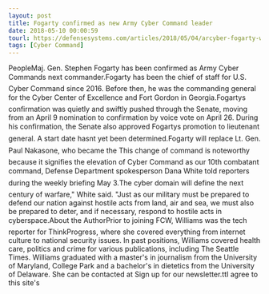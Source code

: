 ```yaml
---
layout: post
title: Fogarty confirmed as new Army Cyber Command leader
date: 2018-05-10 00:00:59
tourl: https://defensesystems.com/articles/2018/05/04/arcyber-fogarty-williams.aspx
tags: [Cyber Command]
---
```

PeopleMaj. Gen. Stephen Fogarty has been confirmed as Army Cyber Commands next commander.Fogarty has been the chief of staff for U.S. Cyber Command since 2016. Before then, he was the commanding general for the Cyber Center of Excellence and Fort Gordon in Georgia.Fogartys confirmation was quietly and swiftly pushed through the Senate, moving from an April 9 nomination to confirmation by voice vote on April 26. During his confirmation, the Senate also approved Fogartys promotion to lieutenant general. A start date hasnt yet been determined.Fogarty will replace Lt. Gen. Paul Nakasone, who became the This change of command is noteworthy because it signifies the elevation of Cyber Command as our 10th combatant command, Defense Department spokesperson Dana White told reporters during the weekly briefing May 3.The cyber domain will define the next century of warfare," White said. "Just as our military must be prepared to defend our nation against hostile acts from land, air and sea, we must also be prepared to deter, and if necessary, respond to hostile acts in cyberspace.About the AuthorPrior to joining FCW, Williams was the tech reporter for ThinkProgress, where she covered everything from internet culture to national security issues. In past positions, Williams covered health care, politics and crime for various publications, including The Seattle Times. Williams graduated with a master's in journalism from the University of Maryland, College Park and a bachelor's in dietetics from the University of Delaware. She can be contacted at Sign up for our newsletter.ttI agree to this site's 